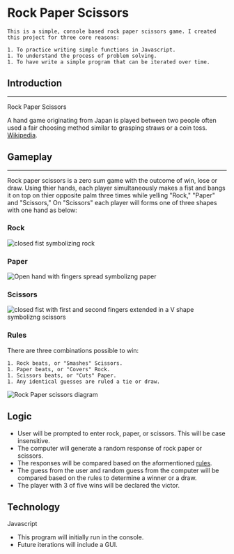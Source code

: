 # Rock Paper Scissors 
~~~
This is a simple, console based rock paper scissors game. I created this project for three core reasons:

1. To practice writing simple functions in Javascript.
1. To understand the process of problem solving. 
1. To have write a simple program that can be iterated over time. 
~~~

## Introduction
---
Rock Paper Scissors

A hand game originating from Japan is played between two people often used a fair choosing method similar to grasping straws or a coin toss. [Wikipedia](https://en.wikipedia.org/wiki/Rock_paper_scissors).

## Gameplay
---
Rock paper scissors is a zero sum game with the outcome of win, lose or draw. Using thier hands, each player simultaneously makes a fist and bangs it on top on thier opposite palm three times while yelling "Rock," "Paper" and "Scissors," On "Scissors" each player will forms one of three shapes with one hand as below:

### Rock
![closed fist symbolizing rock](https://images.unsplash.com/photo-1614032686163-bdc24c13d0b6?ixlib=rb-1.2.1&ixid=MnwxMjA3fDB8MHxwaG90by1wYWdlfHx8fGVufDB8fHx8&auto=format&fit=crop&w=1074&q=80 "Closed fist symbolizing 'Rock'")

### Paper

![Open hand with fingers spread symbolizng paper](https://images.unsplash.com/photo-1614032686158-b880f7e82c18?ixlib=rb-1.2.1&ixid=MnwxMjA3fDB8MHxwaG90by1wYWdlfHx8fGVufDB8fHx8&auto=format&fit=crop&w=1074&q=80 "Open hand with fingers spread symbolizng 'paper'")


### Scissors

![closed fist with first and second fingers extended in a V shape symbolizng scissors](https://images.unsplash.com/photo-1614032686099-e648d6dea9b3?ixlib=rb-1.2.1&ixid=MnwxMjA3fDB8MHxwaG90by1wYWdlfHx8fGVufDB8fHx8&auto=format&fit=crop&w=1074&q=80 "closed fist with first and second fingers extended in a V shape symbolizng 'scissors'")

### Rules
There are three combinations possible to win:
~~~
1. Rock beats, or "Smashes" Scissors.
1. Paper beats, or "Covers" Rock.
1. Scissors beats, or "Cuts" Paper.
1. Any identical guesses are ruled a tie or draw.
~~~

![Rock Paper scissors diagram](https://cdn.vox-cdn.com/thumbor/D_2XiTfAk5x7VXxfYIJ3bZNUByw=/0x0:2429x2396/920x0/filters:focal(0x0:2429x2396):format(webp):no_upscale()/cdn.vox-cdn.com/uploads/chorus_asset/file/3488502/shutterstock_106919999.0.jpg)

## Logic

- User will be prompted to enter rock, paper, or scissors. This will be case insensitive. 
- The computer will generate a random response of rock paper or scissors. 
- The responses will be compared based on the aformentioned [rules](#Rules).
- The guess from the user and random guess from the computer will be compared based on the rules to determine a winner or a draw. 
- The player with 3 of five wins will be declared the victor. 

## Technology

Javascript

- This program will initially run in the console. 
- Future iterations will include a GUI.
